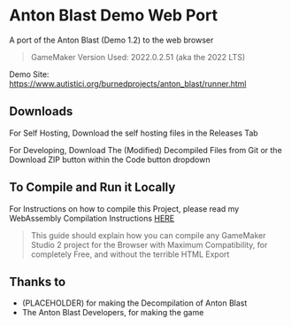 # Anton Blast Demo Web Port
A port of the Anton Blast (Demo 1.2) to the web browser

> GameMaker Version Used: 2022.0.2.51 (aka the 2022 LTS)

Demo Site: https://www.autistici.org/burnedprojects/anton_blast/runner.html

## Downloads

For Self Hosting, Download the self hosting files in the Releases Tab

For Developing, Download The (Modified) Decompiled Files from Git or the Download ZIP button within the Code button dropdown

## To Compile and Run it Locally

For Instructions on how to compile this Project, please read my WebAssembly Compilation Instructions [HERE](https://burnedwebsite.vercel.app/guide/)
> This guide should explain how you can compile any GameMaker Studio 2 project for the Browser with Maximum Compatibility, for completely Free, and without the terrible HTML Export

## Thanks to
- (PLACEHOLDER) for making the Decompilation of Anton Blast
- The Anton Blast Developers, for making the game
